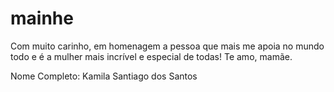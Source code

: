 # mainhe
Com muito carinho, em homenagem a pessoa que mais me apoia no mundo todo e é a mulher mais incrível e especial de todas! Te amo, mamãe.

Nome Completo: Kamila Santiago dos Santos